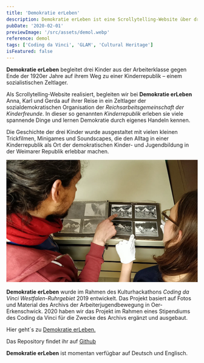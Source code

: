 ```yaml
---
title: 'Demokratie erLeben'
description: Demokratie erLeben ist eine Scrollytelling-Website über drei Kinder aus der Arbeiterklasse in den 1920er Jahren, die an einer Kinderrepublik teilnehmen. Das Projekt wurde im Rahmen eines Coding da Vinci Stipendiums 2020 entwickelt.
pubDate: '2020-02-01'
previewImage: '/src/assets/demol.webp'
reference: demol
tags: ['Coding da Vinci', 'GLAM', 'Cultural Heritage']
isFeatured: false
---
```


**Demokratie erLeben** begleitet drei Kinder aus der Arbeiterklasse gegen Ende der 1920er Jahre auf ihrem Weg zu einer Kinderrepublik – einem sozialistischen Zeltlager.

Als Scrollytelling-Website realisiert, begleiten wir bei **Demokratie erLeben** Anna, Karl und Gerda auf ihrer Reise in ein Zeltlager der sozialdemokratischen Organisation der _Reichsarbeitsgemeinschaft der Kinderfreunde_. In dieser so genannten _Kinderrepublik_ erleben sie viele spannende Dinge und lernen Demokratie durch eigenes Handeln kennen.

Die Geschichte der drei Kinder wurde ausgestaltet mit vielen kleinen Trickfilmen, Minigames und Soundscapes, die den Alltag in einer Kinderrepublik als Ort der demokratischen Kinder- und Jugendbildung in der Weimarer Republik erlebbar machen.

![Demokratie erLeben](/src/assets/demol1.webp)

**Demokratie erLeben** wurde im Rahmen des Kulturhackathons _Coding da Vinci Westfalen-Ruhrgebiet_ 2019 entwickelt. Das Projekt basiert auf Fotos und Material des Archivs der Arbeiterjugendbewegung in Oer-Erkenschwick. 2020 haben wir das Projekt im Rahmen eines Stipendiums des Coding da Vinci für die Zwecke des Archivs ergänzt und ausgebaut.

Hier geht´s zu [Demokratie erLeben.](https://demokratie-erleben.arbeiterjugend.de/)

Das Repository findet ihr auf [Github](https://github.com/gerdesque/demokratieerleben2020)

**Demokratie erLeben** ist momentan verfügbar auf Deutsch und Englisch.
